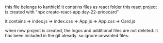 this file belongs to karthick!
it contains files as react folder
this react project is created with "npx create-react-app day-22-pricecard"  

it contains 
 => index.js
 => index.css
 => App.js
 => App.css
 => Card.js

when new project is created, the logos and additional files are not deleted. it has been included in the git already. so ignore unwanted files. 

